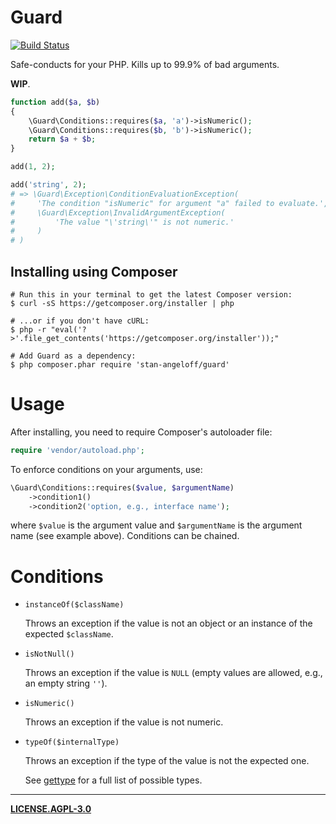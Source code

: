 Guard
=====

[![Build Status](https://secure.travis-ci.org/StanAngeloff/php-guard.png?branch=master)](http://travis-ci.org/StanAngeloff/php-guard)

Safe-conducts for your PHP. Kills up to 99.9% of bad arguments.

**WIP**.

```php
function add($a, $b)
{
    \Guard\Conditions::requires($a, 'a')->isNumeric();
    \Guard\Conditions::requires($b, 'b')->isNumeric();
    return $a + $b;
}

add(1, 2);

add('string', 2);
# => \Guard\Exception\ConditionEvaluationException(
#     'The condition "isNumeric" for argument "a" failed to evaluate.',
#     \Guard\Exception\InvalidArgumentException(
#         'The value "\'string\'" is not numeric.'
#     )
# )
```

Installing using Composer
-------------------------

```shell
# Run this in your terminal to get the latest Composer version:
$ curl -sS https://getcomposer.org/installer | php

# ...or if you don't have cURL:
$ php -r "eval('?>'.file_get_contents('https://getcomposer.org/installer'));"

# Add Guard as a dependency:
$ php composer.phar require 'stan-angeloff/guard'
```

Usage
=====

After installing, you need to require Composer's autoloader file:

```php
require 'vendor/autoload.php';
```

To enforce conditions on your arguments, use:

```php
\Guard\Conditions::requires($value, $argumentName)
    ->condition1()
    ->condition2('option, e.g., interface name');
```

where `$value` is the argument value and `$argumentName` is the argument name (see example above). Conditions can be chained.

Conditions
==========

- `instanceOf($className)`

    Throws an exception if the value is not an object or an instance of the expected `$className`.

- `isNotNull()`

    Throws an exception if the value is `NULL` (empty values are allowed, e.g., an empty string `''`).

- `isNumeric()`

    Throws an exception if the value is not numeric.

- `typeOf($internalType)`

    Throws an exception if the type of the value is not the expected one.

    See [gettype](http://php.net/gettype) for a full list of possible types.

--- 

**[LICENSE.AGPL-3.0]**

  [LICENSE.AGPL-3.0]: https://raw.github.com/StanAngeloff/php-guard/master/LICENSE.AGPL-3.0

